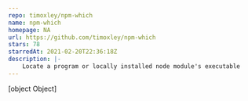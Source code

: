 ```yaml
---
repo: timoxley/npm-which
name: npm-which
homepage: NA
url: https://github.com/timoxley/npm-which
stars: 78
starredAt: 2021-02-20T22:36:18Z
description: |-
    Locate a program or locally installed node module's executable
---
```


[object Object]
